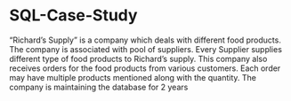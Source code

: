 # SQL-Case-Study

“Richard’s Supply” is a company which deals with different food products. The company is associated with pool of suppliers. Every Supplier supplies different type of food products to Richard’s supply. This company also receives orders for the food products from various customers. Each order may have multiple products mentioned along with the quantity. The company is maintaining the database for 2 years
